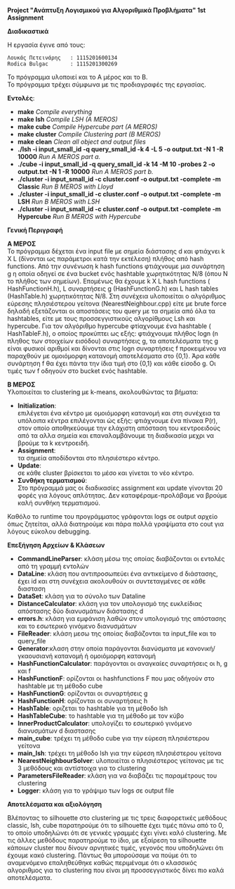 **Project "Ανάπτυξη Λογισμικού για Αλγοριθμικά Προβλήματα" 1st Assignment**

**Διαδικαστικά**

H εργασία έγινε από τους:
```
Λουκάς Πετεινάρης	: 1115201600134
Rodica Bulgac		: 1115201300269
```

To πρόγραμμα υλοποιεί και το Α μέρος και το Β. \
To πρόγραμμα τρέχει σύμφωνα με τις προδιαγραφές της εργασίας.

**Εντολές**: 
- **make** _Compile everything_
- **make lsh** _Compile LSH (A MEROS)_
- **make cube** _Compile Hypercube part (A MEROS)_
- **make cluster** _Compile Clustering part (B MEROS)_
- **make clean** _Clean all object and output files_
- **./lsh -i input_small_id -q query_small_id -k 4 -L 5 -o output.txt -N 1 -R 10000**
  _Run A MEROS part a._
- **./cube -i input_small_id -q query_small_id -k 14 -M 10 -probes 2 -o output.txt -N 1 -R 10000**
  _Run A MEROS part b._
- **./cluster -i input_small_id -c cluster.conf -o output.txt -complete -m Classic**
  _Run B MEROS with Lloyd_
- **./cluster -i input_small_id -c cluster.conf -o output.txt -complete -m LSH**
  _Run B MEROS with LSH_
- **./cluster -i input_small_id -c cluster.conf -o output.txt -complete -m Hypercube**
  _Run B MEROS with Hypercube_

**Γενική Περιγραφή**

**Α ΜΕΡΟΣ** \
Το πρόγραμμα δέχεται ένα input file με σημεία διάστασης d και φτιάχνει k X L (δίνονται ως παράμετροι κατά την εκτέλεση)
πλήθος από hash functions. Από την συνένωση k hash functions φτιάχνουμε μια συνάρτηση g η οποία οδηγεί σε ένα bucket ενός
hashtable χωρητικότητας Ν/8 (όπου Ν το πλήθος των σημείων). Επομένως θα έχουμε k X L hash functions ( HashFunctionH.h),
L συναρτήσεις g (HashFunctionG.h) και L hash tables (HashTable.h) χωρητικότητας Ν/8. Στη συνέχεια υλοποιείται ο αλγόριθμος εύρεσης
πλησιέστερου γείτονα (NearestNeighbour.cpp) είτε με brute force δηλαδή εξετάζονται οι αποστάσεις του query με τα σημεία
από όλα τα hashtables, είτε με τους προσσεγγιστικούς αλγορίθμους Lsh και hypercube.
Για τον αλγόριθμο hypercube φτiαχνουμε ένα hashtable ( HashTableF.h), ο οποίος προκύπτει ως εξής: φτιάχνουμε πλήθος logn
(n πληθος των στοιχείων εισόδου) συναρτήσεις g, τα αποτελέσματα της g είναι φυσικοί αριθμοί και δίνονται στις logn συναρτήσεις f
προκειμένου να παραχθούν με ομοιόμορφη κατανομή αποτελέσματα στο {0,1}. Άρα κάθε συνάρτηση f θα έχει πάντα την ίδια τιμή
στο {0,1} και κάθε είσοδο g. Οι τιμές των f οδηγούν στο bucket ενός hashtable.

**Β ΜΕΡΟΣ** \
Υλοποιείται το clustering με k-means, ακολουθώντας τα βήματα:
- **Initialization**: \
επιλέγεται ένα κέντρο με ομοιόμορφη κατανομή και στη συνέχεια τα υπόλοιπα κέντρα επιλέγονται ώς εξής: φτιάχνουμε ένα
πίνακα P(r), στον οποίο αποθηκεύουμε την ελάχιστη απόσταση του κεντροειδούς από τα αλλα σημεία και επαναλαμβάνουμε τη διαδικασία 
μεχρι να βρούμε τα k κεντροειδή.
- **Assignment**:\
τα σημεία αποδίδονται στο πλησιέστερο κέντρο.
- **Update**:\
σε κάθε cluster βρίσκεται το μέσο και γίνεται το νέο κέντρο.
- **Συνθήκη τερματισμού**:\
Στο πρόγραμμά μας οι διαδικασίες assignment και update γίνονται 20 φορές για λόγους απλότητας. Δεν καταφέραμε-προλάβαμε 
να βρούμε καλή συνθήκη τερματισμού.
  
Καθόλο το runtime του προγράμματος γράφονται logs σε output αρχείο όπως ζητείται, αλλά διατηρούμε και πάρα πολλά 
γραψίματα στο cout για λόγους εύκολου debugging.

**Επεξήγηση Αρχείων & Κλάσεων**
- **CommandLineParser**: κλάση μέσω της οποίας διαβάζονται οι εντολές από τη γραμμή εντολών
- **DataLine**: κλάση που αντιπροσωπεύει ένα αντικείμενο d διάστασης, έχει id και στη συνέχεια ακολουθούν οι συντεταγμένες σε κάθε διασταση
- **DataSet**: κλάση για το σύνολο των Dataline
- **DistanceCalculator**: κλάση για τον υπολογισμό της ευκλείδιας απόστασης δύο διανυσμάτων διάστασης d
- **errors.h**: κλάση για εμφάνιση λαθών στον υπολογισμό της απόστασης και το εσωτερικό γινόμενο διανυσμάτων
- **FileReader**: κλάση μεσω της οποίας διαβάζονται τα input_file και το query_file
- **Generator**:κλαση στην οποία παράγονται διανύσματα με κανονική/γκαουσιανή κατανομή ή ομοιόμορφη κατανομή
- **HashFunctionCalculator**: παράγονται οι αναγκαίες συναρτήσεις οι h, g και f
- **HashFunctionF**: ορίζονται οι hashfunctions F που μας οδήγούν στο hashtable με τη μέθοδο cube
- **HashFunctionG**: ορίζονται οι συναρτήσεις g 
- **HashFunctionH**: ορίζονται οι συναρτήσεις h 
- **HashTable**: οριζεται το hashtable για τη μέθοδο lsh
- **HashTableCube**: το hashtable για τη μέθοδο με τον κύβο
- **InnerProductCalculator**: υπολογίζει το εσωτερικό γινόμενο διανυσμάτων d διαστασης
- **main_cube**: τρέχει τη μέθοδο cube για την εύρεση πλησιέστερου γείτονα
- **main_lsh**: τρέχει τη μέθοδο lsh για την εύρεση πλησιέστερου γείτονα
- **NearestNeighbourSolver**: υλοποιείται ο πλησιέστερος γείτονας με τις 3 μεθόδους και αντίστοιχα για το clustering
- **ParametersFileReader**: κλάση για να διαβάζει τις παραμέτρους του clustering
- **Logger**: κλάση για το γράψιμο των logs σε output file

**Αποτελέσματα και αξιολόγηση**

Βλέποντας το silhouette στο clustering με τις τρεις διαφορετικές μεθόδους classic, lsh, cube παρατηρούμε ότι το silhouette 
έχει τιμές πάνω από το 0, το οποίο υποδηλώνει ότι σε γενικές γραμμές έχει γίνει καλό clustering. Με τις άλλες μεθόδους 
παρατηρούμε το ίδιο, με εξαίρεση τα silhouette κάποιων cluster που δίνουν αρνητικές τιμές, γεγονός που υποδηλώνει ότι 
έχουμε κακό clustering. Πάντως θα μπορούσαμε να πούμε ότι το αναμενόμενο επαληθεύθηκε καθώς περιμέναμε ότι o κλασσικός 
αλγοριθμος για το clustering που είναι μη προσσεγγιστικός δίνει πιο καλά αποτελέσματα.

